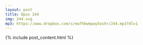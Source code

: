 ```yaml
---
layout: post
title: Opus 244
img: 244.svg
mp3: https://www.dropbox.com/s/ew7hbwmpwy5oshr/244.mp3?dl=1
---
```


{% include post_content.html %}
